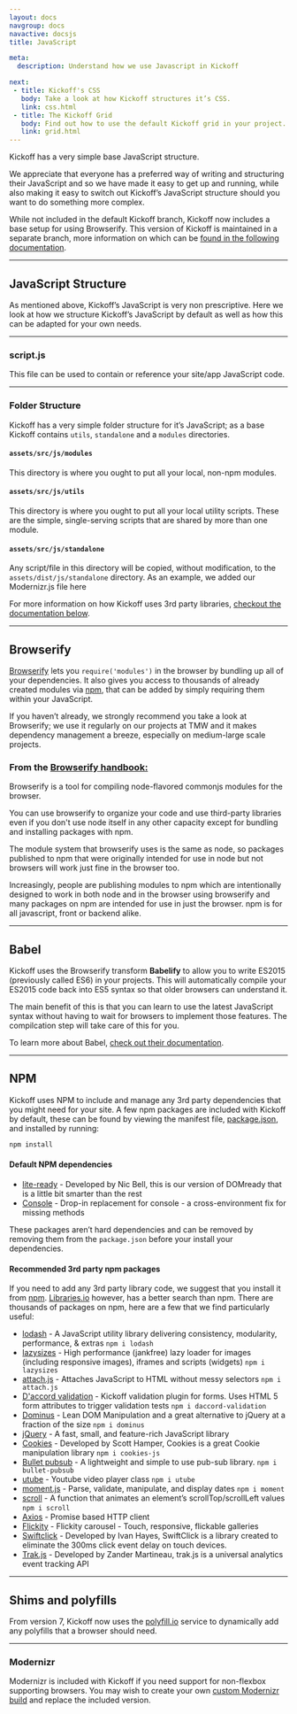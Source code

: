```yaml
---
layout: docs
navgroup: docs
navactive: docsjs
title: JavaScript

meta:
  description: Understand how we use Javascript in Kickoff

next:
 - title: Kickoff's CSS
   body: Take a look at how Kickoff structures it’s CSS.
   link: css.html
 - title: The Kickoff Grid
   body: Find out how to use the default Kickoff grid in your project.
   link: grid.html
---
```


Kickoff has a very simple base JavaScript structure.

We appreciate that everyone has a preferred way of writing and structuring their JavaScript and so we have made it easy to get up and running, while also making it easy to switch out Kickoff’s JavaScript structure should you want to do something more complex.

While not included in the default Kickoff branch, Kickoff now includes a base setup for using Browserify.  This version of Kickoff is maintained in a separate branch, more information on which can be [found in the following documentation](#browserify).

<hr class="sectionSplitter">
<a name="structure"></a>

## JavaScript Structure

As mentioned above, Kickoff’s JavaScript is very non prescriptive.  Here we look at how we structure Kickoff’s JavaScript by default as well as how this can be adapted for your own needs.

<hr class="sectionSplitter">

### script.js

This file can be used to contain or reference your site/app JavaScript code.

<hr class="sectionSplitter">

### Folder Structure

Kickoff has a very simple folder structure for it’s JavaScript; as a base Kickoff contains `utils`, `standalone` and a `modules` directories.

#### `assets/src/js/modules`
This directory is where you ought to put all your local, non-npm modules.

#### `assets/src/js/utils`
This directory is where you ought to put all your local utility scripts. These are the simple, single-serving scripts that are shared by more than one module.

#### `assets/src/js/standalone`
Any script/file in this directory will be copied, without modification, to the `assets/dist/js/standalone` directory. As an example, we added our Modernizr.js file here

For more information on how Kickoff uses 3rd party libraries, [checkout the documentation below](#libs).

<hr class="sectionSplitter">
<a name="browserify"></a>

## Browserify

[Browserify](http://browserify.org/) lets you `require('modules')` in the browser by bundling up all of your dependencies. It also gives you access to thousands of already created modules via [npm](https://www.npmjs.org/), that can be added by simply requiring them within your JavaScript.

If you haven’t already, we strongly recommend you take a look at Browserify; we use it regularly on our projects at TMW and it makes dependency management a breeze, especially on medium-large scale projects.

### From the [Browserify handbook:](https://github.com/substack/browserify-handbook)

Browserify is a tool for compiling node-flavored commonjs modules for the browser.

You can use browserify to organize your code and use third-party libraries even if you don't use node itself in any other capacity except for bundling and installing packages with npm.

The module system that browserify uses is the same as node, so packages published to npm that were originally intended for use in node but not browsers will work just fine in the browser too.

Increasingly, people are publishing modules to npm which are intentionally designed to work in both node and in the browser using browserify and many packages on npm are intended for use in just the browser. npm is for all javascript, front or backend alike.

<hr class="sectionSplitter">
<a name="babel"></a>

## Babel

Kickoff uses the Browserify transform **Babelify** to allow you to write ES2015 (previously called ES6) in your projects.  This will automatically compile your ES2015 code back into ES5 syntax so that older browsers can understand it.

The main benefit of this is that you can learn to use the latest JavaScript syntax without having to wait for browsers to implement those features.  The compilcation step will take care of this for you.

To learn more about Babel, [check out their documentation](https://babeljs.io/).

<hr class="sectionSplitter">
<a name="npm"></a>

## NPM

Kickoff uses NPM to include and manage any 3rd party dependencies that you might need for your site. A few npm packages are included with Kickoff by default, these can be found by viewing the manifest file, [package.json](https://github.com/trykickoff/kickoff/blob/master/package.json), and installed by running:

```sh
npm install
```

#### Default NPM dependencies

* [lite-ready](https://www.npmjs.com/package/lite-ready) - Developed by Nic Bell, this is our version of DOMready that is a little bit smarter than the rest
* [Console](https://github.com/matthewhudson/console) - Drop-in replacement for console - a cross-environment fix for missing methods

These packages aren’t hard dependencies and can be removed by removing them from the `package.json` before your install your dependencies.

#### Recommended 3rd party npm packages
If you need to add any 3rd party library code, we suggest that you install it from [npm](https://npmjs.org). [Libraries.io](http://libraries.io) however, has a better search than npm. There are thousands of packages on npm, here are a few that we find particularly useful:

* [lodash](https://lodash.com/) - A JavaScript utility library delivering consistency, modularity, performance, & extras `npm i lodash`
* [lazysizes](https://www.npmjs.com/package/lazysizes) - High performance (jankfree) lazy loader for images (including responsive images), iframes and scripts (widgets) `npm i lazysizes`
* [attach.js](https://www.npmjs.com/package/attach.js) - Attaches JavaScript to HTML without messy selectors `npm i attach.js`
* [D'accord validation](https://www.npmjs.com/package/daccord-validation) - Kickoff validation plugin for forms. Uses HTML 5 form attributes to trigger validation tests `npm i daccord-validation`
* [Dominus](https://www.npmjs.com/package/dominus) - Lean DOM Manipulation and a great alternative to jQuery at a fraction of the size `npm i dominus`
* [jQuery](https://github.com/jquery/jquery/) - A fast, small, and feature-rich JavaScript library
* [Cookies](https://github.com/ScottHamper/Cookies/) - Developed by Scott Hamper, Cookies is a great Cookie manipulation library `npm i cookies-js`
* [Bullet pubsub](https://www.npmjs.com/package/bullet-pubsub) - A lightweight and simple to use pub-sub library. `npm i bullet-pubsub`
* [utube](https://www.npmjs.com/package/utube) - Youtube video player class `npm i utube`
* [moment.js](https://www.npmjs.com/package/moment) - Parse, validate, manipulate, and display dates  `npm i moment`
* [scroll](https://www.npmjs.com/package/scroll) - A function that animates an element’s scrollTop/scrollLeft values `npm i scroll`
* [Axios](https://www.npmjs.com/package/axios) - Promise based HTTP client
* [Flickity](https://www.npmjs.com/package/flickity) - Flickity carousel - Touch, responsive, flickable galleries
* [Swiftclick](https://github.com/tmwagency/swiftclick) - Developed by Ivan Hayes, SwiftClick is a library created to eliminate the 300ms click event delay on touch devices.
* [Trak.js](https://github.com/mrmartineau/trak.js) - Developed by Zander Martineau, trak.js is a universal analytics event tracking API

<hr class="sectionSplitter">
<a name="shims"></a>

## Shims and polyfills

From version 7, Kickoff now uses the [polyfill.io](http://polyfill.io) service to dynamically add any polyfills that a browser should need.

<hr class="sectionSplitter">
<a name="modernizr"></a>

### Modernizr
Modernizr is included with Kickoff if you need support for non-flexbox supporting browsers. You may wish to create your own [custom Modernizr build](http://www.modernizr.com/download/) and replace the included version.
